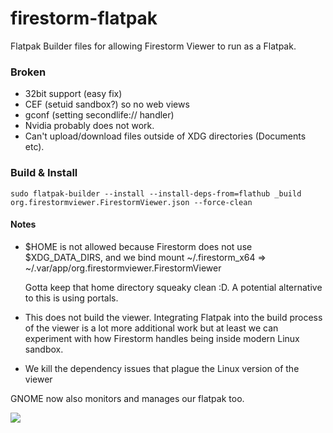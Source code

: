 # firestorm-flatpak

Flatpak Builder files for allowing Firestorm Viewer to run as a Flatpak.

### Broken
* 32bit support (easy fix)
* CEF (setuid sandbox?) so no web views
* gconf (setting secondlife:// handler)
* Nvidia probably does not work.
* Can't upload/download files outside of XDG directories (Documents etc).

### Build & Install

```shell
sudo flatpak-builder --install --install-deps-from=flathub _build org.firestormviewer.FirestormViewer.json --force-clean
```

#### Notes
* $HOME is not allowed because Firestorm does not use $XDG_DATA_DIRS, and we bind mount ~/.firestorm_x64 => ~/.var/app/org.firestormviewer.FirestormViewer

    Gotta keep that home directory squeaky clean :D. A potential alternative to this is using portals.

* This does not build the viewer. Integrating Flatpak into the build process of the viewer is a lot more additional work but at least we can experiment with how Firestorm handles being inside modern Linux sandbox. 
* We kill the dependency issues that plague the Linux version of the viewer

GNOME now also monitors and manages our flatpak too.

![](https://i.imgur.com/3Bs7HOu.png)